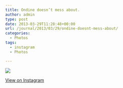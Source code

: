 ```yaml
---
title: Ondine doesn’t mess about.
author: admin
type: post
date: 2013-03-29T11:28:48+00:00
url: /journal/2013/03/29/ondine-doesnt-mess-about/
categories:
  - Photos
tags:
  - instagram
  - Photos

---
```

![][1]

<p class="view-instagram">
  <a href="http://instagram.com/p/XcJQaGqlhH/">View on Instagram</a>
</p>

 [1]: http://lobban.org/wordpress//HLIC/3911500382fcae9de03b6b8443021747.jpg